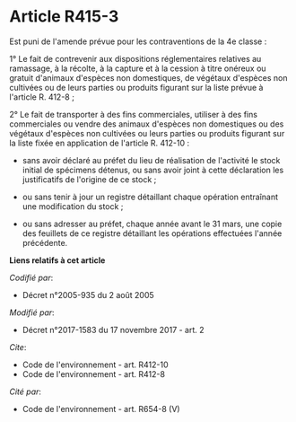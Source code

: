# Article R415-3

Est puni de l'amende prévue pour les contraventions de la 4e classe : 

1° Le fait de contrevenir aux dispositions réglementaires relatives au ramassage, à la récolte, à la capture et à la cession
à titre onéreux ou gratuit d'animaux d'espèces non domestiques, de végétaux d'espèces non cultivées ou de leurs parties ou
produits figurant sur la liste prévue à l'article R. 412-8 ; 

2° Le fait de transporter à des fins commerciales, utiliser à des fins commerciales ou vendre des animaux d'espèces non
domestiques ou des végétaux d'espèces non cultivées ou leurs parties ou produits figurant sur la liste fixée en application
de l'article R. 412-10 :

- sans avoir déclaré au préfet du lieu de réalisation de l'activité le stock initial de spécimens détenus, ou sans avoir
joint à cette déclaration les justificatifs de l'origine de ce stock ;

- ou sans tenir à jour un registre détaillant chaque opération entraînant une modification du stock ;

- ou sans adresser au préfet, chaque année avant le 31 mars, une copie des feuillets de ce registre détaillant les opérations
effectuées l'année précédente.

**Liens relatifs à cet article**

_Codifié par_:

  - Décret n°2005-935 du 2 août 2005

_Modifié par_:

  - Décret n°2017-1583 du 17 novembre 2017 - art. 2

_Cite_:

  - Code de l'environnement - art. R412-10
  - Code de l'environnement - art. R412-8

_Cité par_:

  - Code de l'environnement - art. R654-8 (V)
